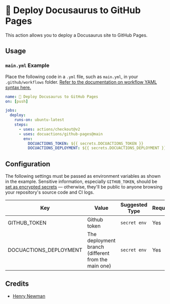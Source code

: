 # 🦖 Deploy Docusaurus to GitHub Pages
This action allows you to deploy a Docusaurus site to GitHub Pages.
## Usage

### `main.yml` Example

Place the following code in a `.yml` file, such as `main.yml`, in your `.github/workflows` folder. [Refer to the documentation on workflow YAML syntax here.](https://help.github.com/en/articles/workflow-syntax-for-github-actions)

```yaml
name: 🦕 Deploy Docusaurus to GitHub Pages
on: [push]

jobs:
  deploy:
    runs-on: ubuntu-latest
    steps:
      - uses: actions/checkout@v2
      - uses: docuactions/github-pages@main
        env:
          DOCUACTIONS_TOKEN: ${{ secrets.DOCUACTIONS_TOKEN }}
          DOCUACTIONS_DEPLOYMENT: ${{ secrets.DOCUACTIONS_DEPLOYMENT }}
```

## Configuration

The following settings must be passed as environment variables as shown in the example. Sensitive information, especially `GITHUB_TOKEN`, should be [set as encrypted secrets](https://help.github.com/en/articles/virtual-environments-for-github-actions#creating-and-using-secrets-encrypted-variables) — otherwise, they'll be public to anyone browsing your repository's source code and CI logs.

| Key                    | Value                                               | Suggested Type | Required |
|------------------------|-----------------------------------------------------|----------------|----------|
| GITHUB_TOKEN           | Github token                                        | `secret env`   | Yes      |
| DOCUACTIONS_DEPLOYMENT | The deployment branch (different from the main one) | `secret env`   | Yes      |


## Credits
* [Henry Newman](https://github.com/henrynewman)